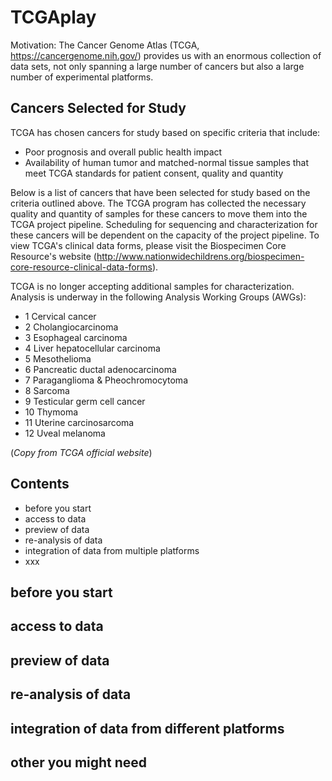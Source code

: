 # TCGAplay

Motivation: The Cancer Genome Atlas (TCGA, https://cancergenome.nih.gov/) provides us with an enormous collection of data sets, not only spanning a large number of cancers but also a large number of experimental platforms. 

## Cancers Selected for Study
TCGA has chosen cancers for study based on specific criteria that include:
- Poor prognosis and overall public health impact
- Availability of human tumor and matched-normal tissue samples that meet TCGA standards for patient consent, quality and quantity

Below is a list of cancers that have been selected for study based on the criteria outlined above. The TCGA program has collected the necessary quality and quantity of samples for these cancers to move them into the TCGA project pipeline. Scheduling for sequencing and characterization for these cancers will be dependent on the capacity of the project pipeline. To view TCGA's clinical data forms, please visit the Biospecimen Core Resource's website (http://www.nationwidechildrens.org/biospecimen-core-resource-clinical-data-forms).

TCGA is no longer accepting additional samples for characterization. 
Analysis is underway in the following Analysis Working Groups (AWGs):
- 1 Cervical cancer
- 2 Cholangiocarcinoma
- 3 Esophageal carcinoma
- 4 Liver hepatocellular carcinoma
- 5 Mesothelioma
- 6 Pancreatic ductal adenocarcinoma
- 7 Paraganglioma & Pheochromocytoma
- 8 Sarcoma
- 9 Testicular germ cell cancer
- 10 Thymoma
- 11 Uterine carcinosarcoma
- 12 Uveal melanoma

(*Copy from TCGA official website*)

## Contents
- before you start
- access to data
- preview of data
- re-analysis of data
- integration of data from multiple platforms
- xxx

## before you start


## access to data


## preview of data


## re-analysis of data


## integration of data from different platforms


## other you might need


